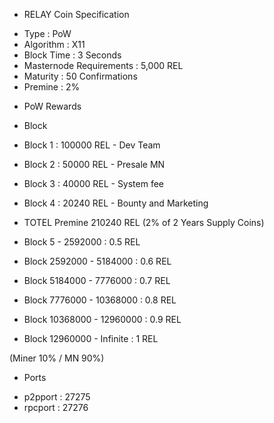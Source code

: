 - RELAY Coin Specification
* Type : PoW
* Algorithm : X11
* Block Time : 3 Seconds
* Masternode Requirements : 5,000 REL
* Maturity : 50 Confirmations
* Premine : 2%

- PoW Rewards
* Block 
* Block 1 : 100000 REL - Dev Team
* Block 2 : 50000 REL - Presale MN
* Block 3 : 40000 REL - System fee
* Block 4 : 20240 REL - Bounty and Marketing 
* TOTEL Premine 210240 REL  (2% of 2 Years Supply Coins)

* Block 5 - 2592000 : 0.5 REL
* Block 2592000 - 5184000 : 0.6 REL
* Block 5184000 - 7776000 : 0.7 REL
* Block 7776000 - 10368000 : 0.8 REL
* Block 10368000 - 12960000 : 0.9 REL
* Block 12960000 - Infinite : 1 REL

(Miner 10% / MN 90%)

- Ports
* p2pport : 27275
* rpcport : 27276

